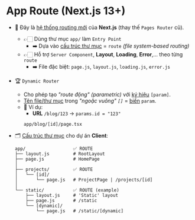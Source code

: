 # App Route (Next.js 13+)

- 🧐 Đây là <u>hệ thống routing mới</u> của **Next.js** (thay thế `Pages Router` cũ).
  - 👉🏻 Dùng thư mục `app/` làm `Entry Point`
    - ➡️ Dựa vào <u>cấu trúc thư mục</u> = `route` _(file system-based routing)_
  - 👉🏻 Hỗ trợ `Server Component`, **Layout**, **Loading**, **Error**,… theo từng `route`
    - ➡️ File đặc biệt: `page.js`, `layout.js`, `loading.js`, `error.js`

- 🏆 `Dynamic Router`
  - Cho phép tạo _"route động" (parametric)_ với <u>ký hiệu</u> `[param]`.
  - <u>Tên file/thư mục</u> trong _"ngoặc vuông" `[]`_ = <u>biến</u> `param`.
  - 📌 Ví dụ:
    - **URL** `/blog/123` → `params.id = "123"`
    ```
    app/blog/[id]/page.tsx
    ```

- 🗂️ <u>Cấu trúc thư mục</u> cho dự án **Client**:

  ```
  app/                  ✅ ROUTE
  ├── layout.js         # RootLayout
  ├── page.js           # HomePage
  │
  ├── projects/         ✅ ROUTE
  │   └── [id]/
  │       └── page.js   # ProjectPage | /projects/[id]
  │
  └── static/           ✅ ROUTE (example)
      ├── layout.js     # 'Static' layout
      ├── page.js       # /static
      └── [dynamic]/
          └── page.js   # /static/[dynamic]
  ```
